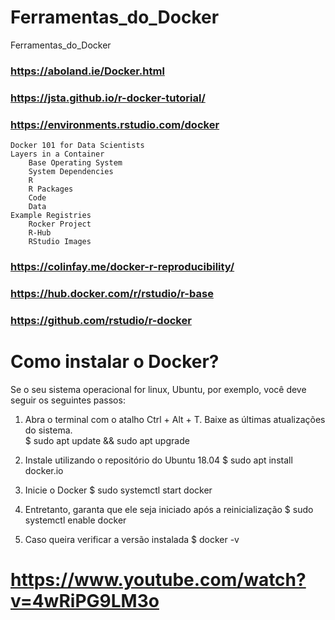 # Ferramentas_do_Docker

 Ferramentas_do_Docker
 
### https://aboland.ie/Docker.html  
### https://jsta.github.io/r-docker-tutorial/
### https://environments.rstudio.com/docker   

    Docker 101 for Data Scientists
    Layers in a Container
        Base Operating System
        System Dependencies
        R
        R Packages
        Code
        Data
    Example Registries
        Rocker Project
        R-Hub
        RStudio Images

### https://colinfay.me/docker-r-reproducibility/  
### https://hub.docker.com/r/rstudio/r-base  
### https://github.com/rstudio/r-docker   


# Como instalar o Docker?
Se o seu sistema operacional for linux, Ubuntu, por exemplo, você deve seguir os seguintes passos:  

1. Abra o terminal com o atalho Ctrl + Alt + T. Baixe as últimas atualizações do sistema.  
 $ sudo apt update && sudo apt upgrade

2. Instale utilizando o repositório do Ubuntu 18.04
 $ sudo apt install docker.io 

3. Inicie o Docker
 $ sudo systemctl start docker 

4. Entretanto, garanta que ele seja iniciado após a reinicialização
$ sudo systemctl enable docker 

5. Caso queira verificar a versão instalada
$ docker -v 


# https://www.youtube.com/watch?v=4wRiPG9LM3o